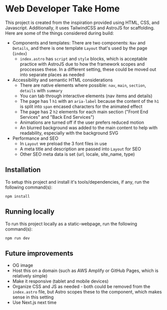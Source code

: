 # Web Developer Take Home

This project is created from the inspiration provided using HTML, CSS, and Javascript. Additionally, it uses TailwindCSS and AstroJS for scaffolding. Here are some of the things considered during build:

- Components and templates: There are two components: `Nav` and `Details`, and there is one template `Layout` that's used by the page (`index`)
  - `index.astro` has `script` and `style` blocks, which is acceptable practice with AstroJS due to how the framework scopes and proccesses these. In a different setting, these could be moved out into separate places as needed
- Accessibility and semantic HTML considerations
  - There are native elements where possible: `nav`, `main`, `section`, `details` with `summary`
  - You can tab through interactive elements (nav items and details)
  - The page has 1 `h1` with an `aria-label` because the content of the `h1` is split into `span` encased characters for the animated effect
  - The page has 2 `h2` elements for each main section ("Front End Services" and "Back End Services")
  - Animations are turned off if the user prefers reduced motion
  - An blurred background was added to the main content to help with readability, especially with the background SVG
- Performance and SEO
  - In `Layout` we preload the 3 font files in use
  - A meta title and description are passed into `Layout` for SEO
  - Other SEO meta data is set (url, locale, site_name, type)

## Installation

To setup this project and install it's tools/dependencies, if any, run the
following command(s):

```
npm install
```

## Running locally

To run this project locally as a static-webpage, run the following command(s):

```
npm run dev
```

## Future improvements

- OG image
- Host this on a domain (such as AWS Amplify or GitHub Pages, which is relatively simple)
- Make it responsive (tablet and mobile devices)
- Organize CSS and JS as needed - both could be removed from the `index.astro` file, but Astro scopes these to the component, which makes sense in this setting
- Use Next.js next time
